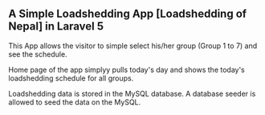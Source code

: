 ## A Simple Loadshedding App [Loadshedding of Nepal] in Laravel 5

This App allows the visitor to simple select his/her group (Group 1 to 7) and see the schedule.

Home page of the app simplyy pulls today's day and shows the today's loadshedding schedule for all groups.

Loadshedding data is stored in the MySQL database. A database seeder is allowed to seed the data on the MySQL.
